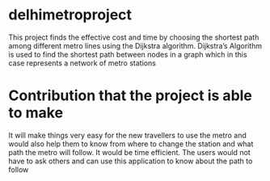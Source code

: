 # delhimetroproject
This project finds the effective cost and time by choosing the shortest path among different metro lines using the Dijkstra algorithm. Dijkstra’s Algorithm is used to find the shortest path between nodes in a graph which in this case represents a network of metro stations

# Contribution that the project is able to make
It will make things very easy for the new travellers to use the metro and would also help them to know from where to change the station and what path the metro will follow. It would be time efficient. The users would not have to ask others and can use this application to know about the path to follow
